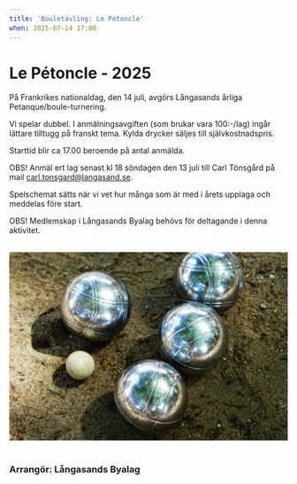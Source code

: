 ```yaml
---
title: 'Bouletävling: Le Pétoncle'
when: 2025-07-14 17:00
---
```

<h1 class="aligncenter">Le Pétoncle - 2025</h1>

På Frankrikes nationaldag, den 14 juli, avgörs Långasands årliga Petanque/boule-turnering.

Vi spelar dubbel. I anmälningsavgiften (som brukar vara 100:-/lag) ingår lättare tilltugg på franskt tema.
Kylda drycker säljes till självkostnadspris.
<!--
Anmälningsavgiften betalas med Swish på plats. Vinnaren går därifrån med äran och prispengar, som utgörs av anmälningsavgifterna.
-->
Starttid blir ca 17.00 beroende på antal anmälda. 

OBS! Anmäl ert lag senast kl 18 söndagen den 13 juli till Carl Tönsgård på mail <a href="mailto:carl.tonsgard@langasand.se?Subject=Anmälan%20boule" target="_top">carl.tonsgard@langasand.se</a>.

Spelschemat sätts när vi vet hur många som är med i årets upplaga och meddelas före start.

OBS! Medlemskap i Långasands Byalag behövs för deltagande i denna aktivitet. 

<br>

<div class="center">
    <img width="800" src="/assets/images/boule-1024x689.png" />
</div>

<br>

### Arrangör: Långasands Byalag
